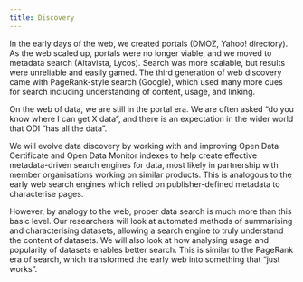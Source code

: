 ```yaml
---
title: Discovery
---
```


In the early days of the web, we created portals (DMOZ, Yahoo! directory). As the web scaled up, portals were no longer viable, and we moved to metadata search (Altavista, Lycos). Search was more scalable, but results were unreliable and easily gamed. The third generation of web discovery came with PageRank-style search (Google), which used many more cues for search including understanding of content, usage, and linking.

On the web of data, we are still in the portal era. We are often asked “do you know where I can get X data”, and there is an expectation in the wider world that ODI “has all the data”.

We will evolve data discovery by working with and improving Open Data Certificate and Open Data Monitor indexes to help create effective metadata-driven search engines for data, most likely in partnership with member organisations working on similar products. This is analogous to the early web search engines which relied on publisher-defined metadata to characterise pages.

However, by analogy to the web, proper data search is much more than this basic level. Our researchers will look at automated methods of summarising and characterising datasets, allowing a search engine to truly understand the content of datasets. We will also look at how analysing usage and popularity of datasets enables better search. This is similar to the PageRank era of search, which transformed the early web into something that “just works”.
